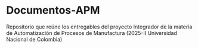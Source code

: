 # Documentos-APM
Repositorio que reúne los entregables del proyecto Integrador de la materia de Automatización de Procesos de Manufactura (2025-II Universidad Nacional de Colombia)
